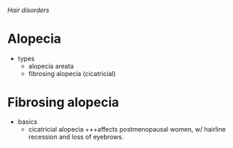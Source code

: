 ###### Hair disorders

# Alopecia
- types
    + alopecia areata
    + fibrosing alopecia (cicatricial)

# Fibrosing alopecia
- basics
    + cicatricial alopecia +++affects postmenopausal women, w/ hairline recession and loss of eyebrows. 